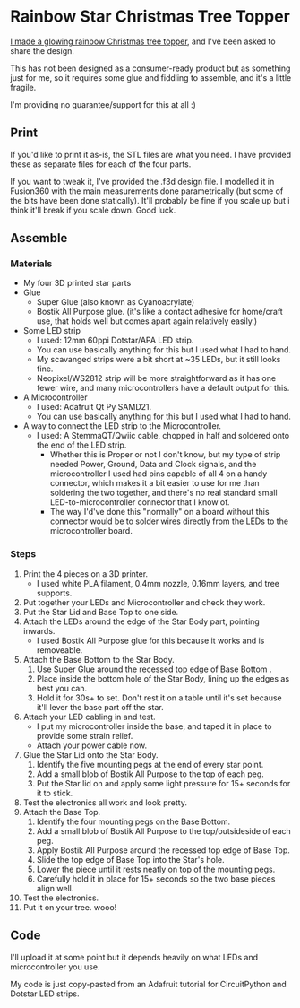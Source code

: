 # Rainbow Star Christmas Tree Topper

[I made a glowing rainbow Christmas tree topper](https://www.youtube.com/watch?v=D-ZuGpuFYso), and I've been asked to share the design.

This has not been designed as a consumer-ready product but as something just for me, so it requires some glue and fiddling to assemble, and it's a little fragile.

I'm providing no guarantee/support for this at all :)

## Print

If you'd like to print it as-is, the STL files are what you need. I have provided these as separate files for each of the four parts.

If you want to tweak it, I've provided the .f3d design file. I modelled it in Fusion360 with the main measurements done parametrically (but some of the bits have been done statically). It'll probably be fine if you scale up but i think it'll break if you scale down. Good luck.

## Assemble

### Materials

* My four 3D printed star parts
* Glue
	* Super Glue (also known as Cyanoacrylate)
	* Bostik All Purpose glue. (it's like a contact adhesive for home/craft use, that holds well but comes apart again relatively easily.)
* Some LED strip
	* I used: 12mm 60ppi Dotstar/APA LED strip.
	* You can use basically anything for this but I used what I had to hand.
	* My scavanged strips were a bit short at ~35 LEDs, but it still looks fine.
	* Neopixel/WS2812 strip will be more straightforward as it has one fewer wire, and many microcontrollers have a default output for this.
* A Microcontroller
	* I used: Adafruit Qt Py SAMD21.
	* You can use basically anything for this but I used what I had to hand.
* A way to connect the LED strip to the Microcontroller.
	* I used: A StemmaQT/Qwiic cable, chopped in half and soldered onto the end of the LED strip.
		* Whether this is Proper or not I don't know, but my type of strip needed Power, Ground, Data and Clock signals, and the microcontroller I used had pins capable of all 4 on a handy connector, which makes it a bit easier to use for me than soldering the two together, and there's no real standard small LED-to-microcontroller connector that I know of.
		* The way I'd've done this "normally" on a board without this connector would be to solder wires directly from the LEDs to the microcontroller board.

### Steps

1. Print the 4 pieces on a 3D printer.
	* I used white PLA filament, 0.4mm nozzle, 0.16mm layers, and tree supports.
1. Put together your LEDs and Microcontroller and check they work.
1. Put the Star Lid and Base Top to one side.
1. Attach the LEDs around the edge of the Star Body part, pointing inwards.
	* I used Bostik All Purpose glue for this because it works and is removeable.
1. Attach the Base Bottom to the Star Body.
	1. Use Super Glue around the recessed top edge of Base Bottom .
	1. Place inside the bottom hole of the Star Body, lining up the edges as best you can.
	1. Hold it for 30s+ to set. Don't rest it on a table until it's set because it'll lever the base part off the star.
1. Attach your LED cabling in and test.
	* I put my microcontroller inside the base, and taped it in place to provide some strain relief.
	* Attach your power cable now.
1. Glue the Star Lid onto the Star Body.
	1. Identify the five mounting pegs at the end of every star point.
	1. Add a small blob of Bostik All Purpose to the top of each peg.
	1. Put the Star lid on and apply some light pressure for 15+ seconds for it to stick.
1. Test the electronics all work and look pretty.
1. Attach the Base Top.
	1. Identify the four mounting pegs on the Base Bottom.
	1. Add a small blob of Bostik All Purpose to the top/outsideside of each peg.
	1. Apply Bostik All Purpose around the recessed top edge of Base Top.
	1. Slide the top edge of Base Top into the Star's hole.
	1. Lower the piece until it rests neatly on top of the mounting pegs.
	1. Carefully hold it in place for 15+ seconds so the two base pieces align well.
1. Test the electronics.
1. Put it on your tree. wooo!


## Code
I'll upload it at some point but it depends heavily on what LEDs and microcontroller you use.

My code is just copy-pasted from an Adafruit tutorial for CircuitPython and Dotstar LED strips.